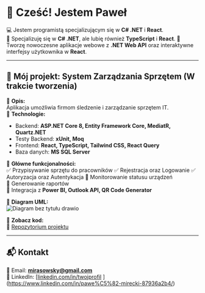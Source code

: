 # 👋 Cześć! Jestem Paweł

💻 Jestem programistą specjalizującym się w **C# .NET** i **React**.  
🎯 Specjalizuję się w **C# .NET**, ale lubię również **TypeScript** i **React**.
🚀 Tworzę nowoczesne aplikacje webowe z **.NET Web API** oraz interaktywne interfejsy użytkownika w **React**.

---

## 📌 Mój projekt: System Zarządzania Sprzętem  (W trakcie tworzenia)

🔹 **Opis:**  
Aplikacja umożliwia firmom śledzenie i zarządzanie sprzętem IT.  
🔹 **Technologie:**  
- Backend: **ASP.NET Core 8, Entity Framework Core, MediatR, Quartz.NET**
- Testy Backend: **xUnit, Moq**
- Frontend: **React, TypeScript, Tailwind CSS, React Query**  
- Baza danych: **MS SQL Server**  

🔹 **Główne funkcjonalności:**  
✅ Przypisywanie sprzętu do pracowników
✅ Rejestracja oraz Logowanie
✅ Autoryzacja oraz Autentykacja
🔄 Monitorowanie statusu urządzeń  
🔄 Generowanie raportów  
🔄 Integracja z **Power BI, Outlook API, QR Code Generator**  

🔹 **Diagram UML:**  
![Diagram bez tytułu drawio](https://github.com/user-attachments/assets/1275e8a2-d7c8-4612-8dca-99d170d06e11)


🔹 **Zobacz kod:**  
📂 [Repozytorium projektu](https://github.com/Sarim401/Sarim401-EquipmentManagement)  

---

## 📬 Kontakt  
📧 Email: **mirasowsky@gmail.com**  
🔗 LinkedIn: [[linkedin.com/in/twojprofil](https://linkedin.com/in/twojprofil)  ](https://www.linkedin.com/in/pawe%C5%82-mirecki-87936a2b4/)
